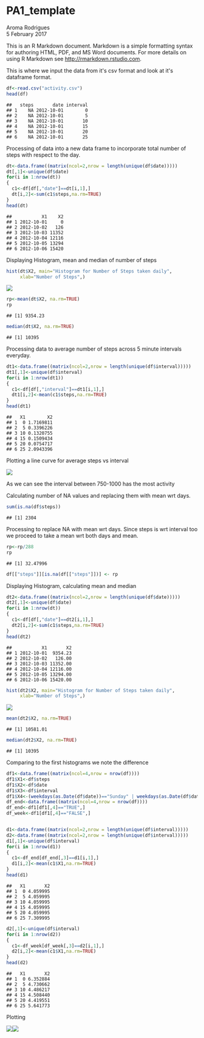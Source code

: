# PA1_template
Aroma Rodrigues  
5 February 2017  

This is an R Markdown document. Markdown is a simple formatting syntax for authoring HTML, PDF, and MS Word documents. For more details on using R Markdown see <http://rmarkdown.rstudio.com>.

This is where we input the data from it's csv format and look at it's dataframe format.


```r
df<-read.csv("activity.csv")
head(df)
```

```
##   steps       date interval
## 1    NA 2012-10-01        0
## 2    NA 2012-10-01        5
## 3    NA 2012-10-01       10
## 4    NA 2012-10-01       15
## 5    NA 2012-10-01       20
## 6    NA 2012-10-01       25
```

Processing of data into a new data frame to incorporate total number of steps with respect to the day.


```r
dt<-data.frame((matrix(ncol=2,nrow = length(unique(df$date)))))
dt[,1]<-unique(df$date)
for(i in 1:nrow(dt))
{
  c1<-df[df[,"date"]==dt[i,1],]
  dt[i,2]<-sum(c1$steps,na.rm=TRUE)
}
head(dt)
```

```
##           X1    X2
## 1 2012-10-01     0
## 2 2012-10-02   126
## 3 2012-10-03 11352
## 4 2012-10-04 12116
## 5 2012-10-05 13294
## 6 2012-10-06 15420
```

Displaying Histogram, mean and median of number of steps


```r
hist(dt$X2, main="Histogram for Number of Steps taken daily", 
     xlab="Number of Steps",)
```

![](PA1_template_files/figure-html/unnamed-chunk-3-1.png)<!-- -->

```r
rp<-mean(dt$X2, na.rm=TRUE)
rp
```

```
## [1] 9354.23
```

```r
median(dt$X2, na.rm=TRUE)
```

```
## [1] 10395
```

Processing data to average number of steps across 5 minute intervals everyday. 


```r
dt1<-data.frame((matrix(ncol=2,nrow = length(unique(df$interval)))))
dt1[,1]<-unique(df$interval)
for(i in 1:nrow(dt1))
{
  c1<-df[df[,"interval"]==dt1[i,1],]
  dt1[i,2]<-mean(c1$steps,na.rm=TRUE)
}
head(dt1)
```

```
##   X1        X2
## 1  0 1.7169811
## 2  5 0.3396226
## 3 10 0.1320755
## 4 15 0.1509434
## 5 20 0.0754717
## 6 25 2.0943396
```

Plotting a line curve for average steps vs interval

![](PA1_template_files/figure-html/unnamed-chunk-5-1.png)<!-- -->

As we can see the interval between 750-1000 has the most activity

Calculating number of NA values and replacing them with mean wrt days.


```r
sum(is.na(df$steps)) 
```

```
## [1] 2304
```

Processing to replace NA with mean wrt days. Since steps is wrt interval too we proceed to take a mean wrt both days and mean.


```r
rp<-rp/288
rp
```

```
## [1] 32.47996
```

```r
df[["steps"]][is.na(df[["steps"]])] <- rp
```

Displaying Histogram, calculating mean and median


```r
dt2<-data.frame((matrix(ncol=2,nrow = length(unique(df$date)))))
dt2[,1]<-unique(df$date)
for(i in 1:nrow(dt))
{
  c1<-df[df[,"date"]==dt2[i,1],]
  dt2[i,2]<-sum(c1$steps,na.rm=TRUE)
}
head(dt2)
```

```
##           X1       X2
## 1 2012-10-01  9354.23
## 2 2012-10-02   126.00
## 3 2012-10-03 11352.00
## 4 2012-10-04 12116.00
## 5 2012-10-05 13294.00
## 6 2012-10-06 15420.00
```

```r
hist(dt2$X2, main="Histogram for Number of Steps taken daily", 
     xlab="Number of Steps",)
```

![](PA1_template_files/figure-html/unnamed-chunk-8-1.png)<!-- -->

```r
mean(dt2$X2, na.rm=TRUE)
```

```
## [1] 10581.01
```

```r
median(dt2$X2, na.rm=TRUE)
```

```
## [1] 10395
```

Comparing to the first histograms we note the difference


```r
df1<-data.frame((matrix(ncol=4,nrow = nrow(df))))
df1$X1<-df$steps
df1$X2<-df$date
df1$X3<-df$interval
df1$X4<-(weekdays(as.Date(df$date))=="Sunday" | weekdays(as.Date(df$date))=="Saturday")
df_end<-data.frame((matrix(ncol=4,nrow = nrow(df))))
df_end<-df1[df1[,4]=="TRUE",]
df_week<-df1[df1[,4]=="FALSE",]


d1<-data.frame((matrix(ncol=2,nrow = length(unique(df$interval)))))
d2<-data.frame((matrix(ncol=2,nrow = length(unique(df$interval)))))
d1[,1]<-unique(df$interval)
for(i in 1:nrow(d1))
{
  c1<-df_end[df_end[,3]==d1[i,1],]
  d1[i,2]<-mean(c1$X1,na.rm=TRUE)
}
head(d1)
```

```
##   X1       X2
## 1  0 4.059995
## 2  5 4.059995
## 3 10 4.059995
## 4 15 4.059995
## 5 20 4.059995
## 6 25 7.309995
```

```r
d2[,1]<-unique(df$interval)
for(i in 1:nrow(d2))
{
  c1<-df_week[df_week[,3]==d2[i,1],]
  d2[i,2]<-mean(c1$X1,na.rm=TRUE)
}
head(d2)
```

```
##   X1       X2
## 1  0 6.352884
## 2  5 4.730662
## 3 10 4.486217
## 4 15 4.508440
## 5 20 4.419551
## 6 25 5.641773
```

Plotting 

![](PA1_template_files/figure-html/unnamed-chunk-10-1.png)<!-- -->![](PA1_template_files/figure-html/unnamed-chunk-10-2.png)<!-- -->
